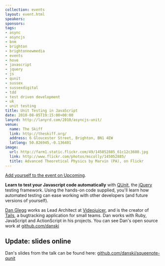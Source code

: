 ```yaml
---
collection: events
layout: event.html
speakers: 
sponsors: 
tags: 
- async
- asyncjs
- bnm
- brighton
- brightonnewmedia
- events
- hove
- javascript
- jquery
- js
- qunit
- sussex
- sussexdigital
- tdd
- test driven development
- uk
- unit testing
title: Unit Testing in JavaScript
date: 2010-08-05T19:15:00+00:00
lanyrd: http://lanyrd.com/2010/asyncjs-unit/
venue: 
  name: The Skiff
  link: http://theskiff.org/
  address: 6 Gloucester Street, Brighton, BN1 4EW
  latlong: 50.826945,-0.136401
image:
  url: http://farm1.static.flickr.com/49/145052885_61c12c3608.jpg
  link: http://www.flickr.com/photos/mscolly/145052885/
  title: Advanced Theoretical Physics by Marvin (PA), on Flickr
---
```

<a href="http://upcoming.yahoo.com/event/6608947/ENG/Brighton/Async-Unit-Testing-in-JavaScript/The-Skiff/">Add yourself to the event on Upcoming</a>.

<strong>Learn to test your Javascript code automatically</strong> with <a href="http://docs.jquery.com/QUnit">QUnit</a>, the <a href="http://jquery.com">jQuery</a> testing framework. Using the hands-on code supplied, you'll learn how automated testing can ease working with other developers (and future versions of yourself).

<a href="http://twitter.com/angryamoeba">Dan Glegg</a> works as Lead Architect at <a href="http://videojuicer.com">Videojuicer</a>, and is the creator of <a href="http://tailshq.com">Tails</a>, a bugtracking application for small teams. Dan works with Ruby, JavaScript and ActionScript in his projects. You can see Dan's open source work at <a href="http://github.com/danski">github.com/danski</a>

<h2>Update: slides online</h2>
Dan's slides from the talk can be found here: <a href="https://github.com/danski/squeenote-qunit">github.com/danski/squeenote-qunit</a>

